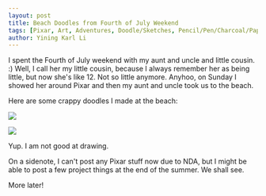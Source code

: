 ```yaml
---
layout: post
title: Beach Doodles from Fourth of July Weekend
tags: [Pixar, Art, Adventures, Doodle/Sketches, Pencil/Pen/Charcoal/Paper]
author: Yining Karl Li
---
```


I spent the Fourth of July weekend with my aunt and uncle and little cousin. :) Well, I call her my little cousin, because I always remember her as being little, but now she's like 12. Not so little anymore. Anyhoo, on Sunday I showed her around Pixar and then my aunt and uncle took us to the beach.

Here are some crappy doodles I made at the beach:

[![]({{site.url}}/content/images/2011/Jul/beachdoodle1s.jpg)]({{site.url}}/content/images/2011/Jul/beachdoodle1s.jpg)

[![]({{site.url}}/content/images/2011/Jul/beachdoodle2s.jpg)]({{site.url}}/content/images/2011/Jul/beachdoodle2s.jpg)

Yup. I am not good at drawing.

On a sidenote, I can't post any Pixar stuff now due to NDA, but I might be able to post a few project things at the end of the summer. We shall see.

More later!
